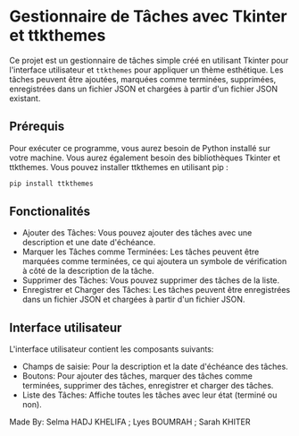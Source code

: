 # Gestionnaire de Tâches avec Tkinter et ttkthemes

Ce projet est un gestionnaire de tâches simple créé en utilisant Tkinter pour l'interface utilisateur et `ttkthemes` pour appliquer un thème esthétique. Les tâches peuvent être ajoutées, marquées comme terminées, supprimées, enregistrées dans un fichier JSON et chargées à partir d'un fichier JSON existant.

## Prérequis

Pour exécuter ce programme, vous aurez besoin de Python installé sur votre machine. Vous aurez également besoin des bibliothèques Tkinter et ttkthemes. Vous pouvez installer ttkthemes en utilisant pip :

```bash
pip install ttkthemes
```

## Fonctionalités

* Ajouter des Tâches: Vous pouvez ajouter des tâches avec une description et une date d'échéance.
* Marquer les Tâches comme Terminées: Les tâches peuvent être marquées comme terminées, ce qui ajoutera un symbole de vérification à côté de la description de la tâche.
* Supprimer des Tâches: Vous pouvez supprimer des tâches de la liste.
* Enregistrer et Charger des Tâches: Les tâches peuvent être enregistrées dans un fichier JSON et chargées à partir d'un fichier JSON.


## Interface utilisateur

L'interface utilisateur contient les composants suivants:

* Champs de saisie: Pour la description et la date d'échéance des tâches.
* Boutons: Pour ajouter des tâches, marquer des tâches comme terminées, supprimer des tâches, enregistrer et charger des tâches.
* Liste des Tâches: Affiche toutes les tâches avec leur état (terminé ou non).

Made By: Selma HADJ KHELIFA ; Lyes BOUMRAH ; Sarah KHITER
